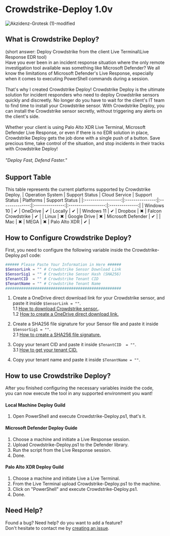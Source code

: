 # Crowdstrike-Deploy 1.0v
![Akzidenz-Grotesk (1)-modified](https://github.com/YosfanEilay/Crowdstrike-Deploy/assets/132997318/0efe4f7d-ea13-4ff3-a92a-60ba90f1a7a0)

## What is Crowdstrike Deploy?
(short answer: Deploy Crowdstrike from the client Live Terminal\Live Response EDR tool) </br>
Have you ever been in an incident response situation where the only remote investigation tool available was something like Microsoft Defender? We all know the limitations of Microsoft Defender's Live Response, especially when it comes to executing PowerShell commands during a session.
</br> </br>
That's why I created Crowdstrike Deploy! Crowdstrike Deploy is the ultimate solution for incident responders who need to deploy Crowdstrike sensors quickly and discreetly. No longer do you have to wait for the client's IT team to find time to install your Crowdstrike sensor. With Crowdstrike Deploy, you can install the Crowdstrike sensor secretly, without triggering any alerts on the client's side.
</br> </br>
Whether your client is using Palo Alto XDR Live Terminal, Microsoft Defender Live Response, or even if there is no EDR solution in place, Crowdstrike Deploy gets the job done with a single push of a button. Save precious time, take control of the situation, and stop incidents in their tracks with Crowdstrike Deploy!
###### "Deploy Fast, Defend Faster."</br>

## Support Table
This table represents the current platforms supported by Crowdstrike Deploy.
| Operation System   | Support Status  | Cloud Service  | Support Status  | Platforms          | Support Status |
|:------------------:|:---------------:|:--------------:|:---------------:|:------------------:|:--------------:|
| Windows 10         | ✔               | OneDrive       | ✔              | Locally            | ✔              |
| Windows 11         | ✔               | Dropbox        | ✖              | Falcon Crowdstrike | ✔              |
| Linux              | ✖               | Google Drive   | ✖              | Microsoft Defender | ✔              |
| Mac                | ✖               | MEGA           | ✖              | Palo Alto XDR      | ✔              |


## How to Configure Crowdstrike Deploy?
First, you need to configure the following variable inside the Crowdstrike-Deploy.ps1 code:
 
```PowerShell
###### Please Paste Your Information in Here ######
$SensorLink = "" # Crowdstrike Sensor Download Link
$SensorSig1 = "" # Crowdstrike Sensor Hash (SHA256)
$TenantCID  = "" # Crowdstrike Tenant CID
$TenantName = "" # Crowdstrike Tenant Name
###################################################
```
1. Create a OneDrive direct download link for your Crowdstrike sensor, and paste it inside `$SensorLink = ""`. </br>
  1.1 [How to download Crowdstrike sensor.](https://www.dell.com/support/kbdoc/en-il/000156053/how-to-download-the-crowdstrike-falcon-sensor). </br>
  1.2 [How to create a OneDrive direct download link.](https://www.youtube.com/watch?v=eUF8NZPuM_4&t=88s) </br>

2. Create a SHA256 file signature for your Sensor file and paste it inside `$SensorSig1 = ""`. </br>
 2.1 [How to create a SHA256 file signature.](https://www.se.com/my/en/faqs/FAQ000244427/)

3. Copy your tenant CID and paste it inside `$TenantCID  = ""`. </br>
 3.1 [How to get your tenant CID.](https://www.dell.com/support/kbdoc/en-us/000129349/how-to-obtain-the-crowdstrike-cid) </br>

4. Copy your tenant name and paste it inside `$TenantName = ""`. </br>

## How to use Crowdstrike Deploy?
After you finished configuring the necessary variables inside the code, </br>
you can now execute the tool in any supported environment you want! </br>

#### Local Machine Deploy Guild
1. Open PowerShell and execute Crowdstrike-Deploy.ps1, that's it.

#### Microsoft Defender Deploy Guide
1. Choose a machine and initiate a Live Response session.
2. Upload Crowdstrike-Deploy.ps1 to the Defender library.
3. Run the script from the Live Response session.
4. Done.

#### Palo Alto XDR Deploy Guild
1. Choose a machine and initiate Live a Live Terminal.
2. From the Live Terminal upload Crowdstrike-Deploy.ps1 to the machine.
3. Click on "PowerShell" and execute Crowdstrike-Deploy.ps1.
4. Done.

## Need Help?
Found a bug? Need help? do you want to add a feature? </br>
Don't hesitate to contact me by [creating an issue](https://github.com/YosfanEilay/Crowdstrike-Deploy/issues/new).
